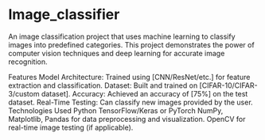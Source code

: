 # Image_classifier
An image classification project that uses machine learning to classify images into predefined categories. This project demonstrates the power of computer vision techniques and deep learning for accurate image recognition.

Features
Model Architecture: Trained using [CNN/ResNet/etc.] for feature extraction and classification.
Dataset: Built and trained on [CIFAR-10/CIFAR-3/custom dataset].
Accuracy: Achieved an accuracy of [75%] on the test dataset.
Real-Time Testing: Can classify new images provided by the user.
Technologies Used
Python
TensorFlow/Keras or PyTorch
NumPy, Matplotlib, Pandas for data preprocessing and visualization.
OpenCV for real-time image testing (if applicable).
